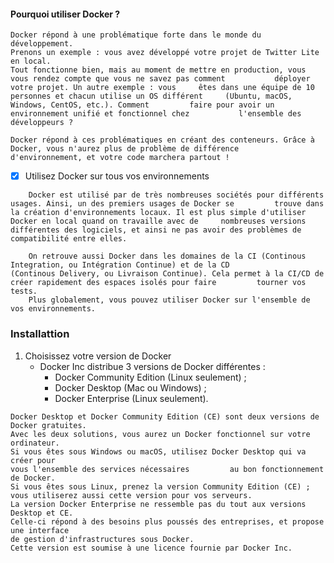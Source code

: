 #### Pourquoi utiliser Docker ?

    Docker répond à une problématique forte dans le monde du développement.
    Prenons un exemple : vous avez développé votre projet de Twitter Lite en local. 
    Tout fonctionne bien, mais au moment de mettre en production, vous vous rendez compte que vous ne savez pas comment           déployer votre projet. Un autre exemple : vous     êtes dans une équipe de 10 personnes et chacun utilise un OS différent     (Ubuntu, macOS, Windows, CentOS, etc.). Comment         faire pour avoir un environnement unifié et fonctionnel chez           l'ensemble des développeurs ?
   
    Docker répond à ces problématiques en créant des conteneurs. Grâce à Docker, vous n'aurez plus de problème de différence       d'environnement, et votre code marchera partout !
    
- [x] Utilisez Docker sur tous vos environnements
```
    Docker est utilisé par de très nombreuses sociétés pour différents usages. Ainsi, un des premiers usages de Docker se         trouve dans la création d'environnements locaux. Il est plus simple d'utiliser Docker en local quand on travaille avec de     nombreuses versions différentes des logiciels, et ainsi ne pas avoir des problèmes de compatibilité entre elles.

    On retrouve aussi Docker dans les domaines de la CI (Continous Integration, ou Intégration Continue) et de la CD               (Continous Delivery, ou Livraison Continue). Cela permet à la CI/CD de créer rapidement des espaces isolés pour faire         tourner vos tests.
    Plus globalement, vous pouvez utiliser Docker sur l'ensemble de vos environnements.
 ```
    
### Installattion

   1. Choisissez votre version de Docker
      - Docker Inc distribue 3 versions de Docker différentes :
        - Docker Community Edition (Linux seulement) ;
        - Docker Desktop (Mac ou Windows) ;
        - Docker Enterprise (Linux seulement).
        
```
Docker Desktop et Docker Community Edition (CE) sont deux versions de Docker gratuites.
Avec les deux solutions, vous aurez un Docker fonctionnel sur votre ordinateur.
Si vous êtes sous Windows ou macOS, utilisez Docker Desktop qui va créer pour
vous l'ensemble des services nécessaires         au bon fonctionnement de Docker.
Si vous êtes sous Linux, prenez la version Community Edition (CE) ;
vous utiliserez aussi cette version pour vos serveurs.
La version Docker Enterprise ne ressemble pas du tout aux versions Desktop et CE.
Celle-ci répond à des besoins plus poussés des entreprises, et propose une interface
de gestion d'infrastructures sous Docker. 
Cette version est soumise à une licence fournie par Docker Inc.
``` 
